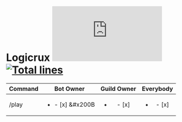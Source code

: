 # Logicrux [![Discord Version](https://img.shields.io/npm/v/discord.js?color=%237289da&label=Discord.js)](https://github.com/discordjs/discord.js) [![Total lines](https://img.shields.io/tokei/lines/github/mariod8/Logicrux?color=red)](https://github.com/XAMPPRocky/tokei)

| Command | Bot Owner | Guild Owner | Everybody | 
|----------------|:---------------:|:---------------:|:----------------:|
| /play | <ul><li>- [x] &#x200B</li></ul> | <ul><li>- [x]</li></ul> | <ul><li>- [x]</li></ul>  |
